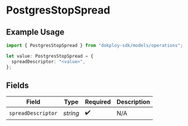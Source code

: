 # PostgresStopSpread

## Example Usage

```typescript
import { PostgresStopSpread } from "dokploy-sdk/models/operations";

let value: PostgresStopSpread = {
  spreadDescriptor: "<value>",
};
```

## Fields

| Field              | Type               | Required           | Description        |
| ------------------ | ------------------ | ------------------ | ------------------ |
| `spreadDescriptor` | *string*           | :heavy_check_mark: | N/A                |